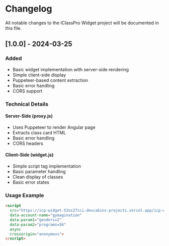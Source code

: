 # Changelog

All notable changes to the IClassPro Widget project will be documented in this file.

## [1.0.0] - 2024-03-25

### Added
- Basic widget implementation with server-side rendering
- Simple client-side display
- Puppeteer-based content extraction
- Basic error handling
- CORS support

### Technical Details

#### Server-Side (proxy.js)
- Uses Puppeteer to render Angular page
- Extracts class card HTML
- Basic error handling
- CORS headers

#### Client-Side (widget.js)
- Simple script tag implementation
- Basic parameter handling
- Clean display of classes
- Basic error states

### Usage Example
```html
<script 
  src="https://icp-widget-53os27sci-devcabins-projects.vercel.app/icp-widget.js"
  data-account-name="gymagination"
  data-param1="genders=2"
  data-param2="programs=56"
  async
  crossorigin="anonymous">
</script>
``` 